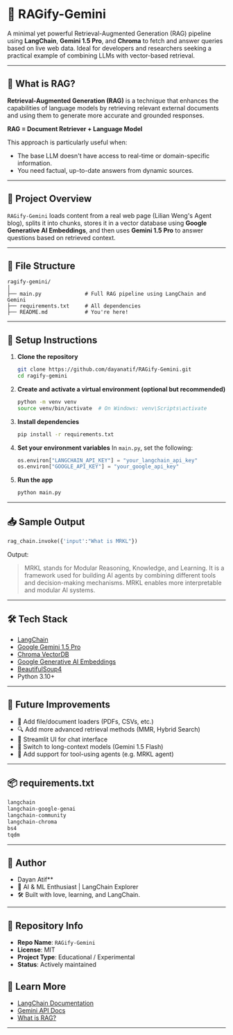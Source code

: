 
# 🌟 RAGify-Gemini

A minimal yet powerful Retrieval-Augmented Generation (RAG) pipeline using **LangChain**, **Gemini 1.5 Pro**, and **Chroma** to fetch and answer queries based on live web data. Ideal for developers and researchers seeking a practical example of combining LLMs with vector-based retrieval.

---

## 📌 What is RAG?

**Retrieval-Augmented Generation (RAG)** is a technique that enhances the capabilities of language models by retrieving relevant external documents and using them to generate more accurate and grounded responses.

**RAG = Document Retriever + Language Model**

This approach is particularly useful when:
- The base LLM doesn't have access to real-time or domain-specific information.
- You need factual, up-to-date answers from dynamic sources.

---

## 🚀 Project Overview

`RAGify-Gemini` loads content from a real web page (Lilian Weng's Agent blog), splits it into chunks, stores it in a vector database using **Google Generative AI Embeddings**, and then uses **Gemini 1.5 Pro** to answer questions based on retrieved context.

---

## 📁 File Structure

```plaintext
ragify-gemini/
│
├── main.py              # Full RAG pipeline using LangChain and Gemini
├── requirements.txt     # All dependencies
├── README.md            # You're here!
````

---

## 🔧 Setup Instructions

1. **Clone the repository**

   ```bash
   git clone https://github.com/dayanatif/RAGify-Gemini.git
   cd ragify-gemini
   ```

2. **Create and activate a virtual environment (optional but recommended)**

   ```bash
   python -m venv venv
   source venv/bin/activate  # On Windows: venv\Scripts\activate
   ```

3. **Install dependencies**

   ```bash
   pip install -r requirements.txt
   ```

4. **Set your environment variables**
   In `main.py`, set the following:

   ```python
   os.environ["LANGCHAIN_API_KEY"] = "your_langchain_api_key"
   os.environ["GOOGLE_API_KEY"] = "your_google_api_key"
   ```

5. **Run the app**

   ```bash
   python main.py
   ```

---

## 📥 Sample Output

```python
rag_chain.invoke({'input':"What is MRKL"})
```

Output:

> MRKL stands for Modular Reasoning, Knowledge, and Learning. It is a framework used for building AI agents by combining different tools and decision-making mechanisms. MRKL enables more interpretable and modular AI systems.

---

## 🛠️ Tech Stack

* [LangChain](https://www.langchain.com/)
* [Google Gemini 1.5 Pro](https://deepmind.google/technologies/gemini/)
* [Chroma VectorDB](https://www.trychroma.com/)
* [Google Generative AI Embeddings](https://ai.google.dev/)
* [BeautifulSoup4](https://www.crummy.com/software/BeautifulSoup/)
* Python 3.10+

---

## 🌱 Future Improvements

* 🔄 Add file/document loaders (PDFs, CSVs, etc.)
* 🔍 Add more advanced retrieval methods (MMR, Hybrid Search)
* 💬 Streamlit UI for chat interface
* 🧠 Switch to long-context models (Gemini 1.5 Flash)
* 🧩 Add support for tool-using agents (e.g. MRKL agent)

---

## 📦 requirements.txt

```txt
langchain
langchain-google-genai
langchain-community
langchain-chroma
bs4
tqdm
```

---

## 🤖 Author

* Dayan Atif**
* 📍 AI & ML Enthusiast | LangChain Explorer
* 🛠️ Built with love, learning, and LangChain.

---

## 📌 Repository Info

* **Repo Name**: `RAGify-Gemini`
* **License**: MIT
* **Project Type**: Educational / Experimental
* **Status**: Actively maintained


## 🧠 Learn More

* [LangChain Documentation](https://docs.langchain.com/)
* [Gemini API Docs](https://ai.google.dev/)
* [What is RAG?](https://www.pinecone.io/learn/retrieval-augmented-generation/)

---


